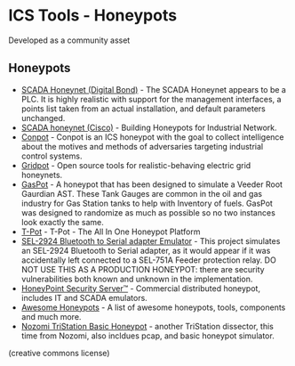 # ICS Tools - Honeypots

Developed as a community asset

## Honeypots

* [SCADA Honeynet (Digital Bond)](http://www.digitalbond.com/tools/scada-honeynet/) - The SCADA Honeynet appears to be a PLC. It is highly realistic with support for the management interfaces, a points list taken from an actual installation, and default parameters unchanged.
* [SCADA honeynet (Cisco)](http://scadahoneynet.sourceforge.net/) - Building Honeypots for Industrial Network.
* [Conpot](https://github.com/mushorg/conpot) - Conpot is an ICS honeypot with the goal to collect intelligence about the motives and methods of adversaries targeting industrial control systems.
* [Gridpot](https://github.com/sk4ld/gridpot) - Open source tools for realistic-behaving electric grid honeynets.
* [GasPot](https://github.com/sjhilt/GasPot) - A honeypot that has been designed to simulate a Veeder Root Gaurdian AST. These Tank Gauges are common in the oil and gas industry for Gas Station tanks to help with Inventory of fuels. GasPot was designed to randomize as much as possible so no two instances look exactly the same.
* [T-Pot](https://github.com/dtag-dev-sec/tpotce) - T-Pot - The All In One Honeypot Platform
* [SEL-2924 Bluetooth to Serial adapter Emulator](https://github.com/digitalbond/CTF-Challenges/tree/master/S4x2016/SEL-Emulator) - This project simulates an SEL-2924 Bluetooth to Serial adapter, as it would appear if it was accidentally left connected to a SEL-751A Feeder protection relay. DO NOT USE THIS AS A PRODUCTION HONEYPOT: there are security vulnerabilities both known and unknown in the implementation.
* [HoneyPoint Security Server™](http://microsolved.com/HoneyPoint-server.html) -  Commercial distributed honeypot, includes IT and SCADA emulators.
* [Awesome Honeypots](https://github.com/paralax/awesome-honeypots) - A list of awesome honeypots, tools, components and much more.
* [Nozomi TriStation Basic Honeypot](https://github.com/NozomiNetworks/tricotools) - another TriStation dissector, this time from Nozomi, also incldues pcap, and basic honeypot simulator.

(creative commons license)
